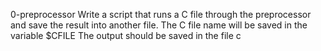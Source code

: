 0-preprocessor Write a script that runs a C file through the preprocessor and save the result into another file.
The C file name will be saved in the variable $CFILE
The output should be saved in the file c


